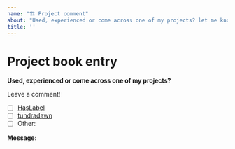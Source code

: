 ```yaml
---
name: "🏗 Project comment"
about: "Used, experienced or come across one of my projects? let me know :)"
title: ''
---
```


# Project book entry

<!-- Let me know you've found me -->
**Used, experienced or come across one of my projects?**

Leave a comment!
- [ ] [HasLabel](https://github.com/DanielTamkin/HasLabel)
- [ ] [tundradawn](https://tundradawn.co) 
- [ ] Other: 

<!--
- [X] Nope, just checking in! 
 Maybe make a guestbook entry instead! 😊
-->

**Message:**

<!--
Write your message here
-->
